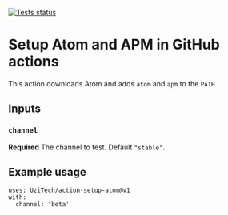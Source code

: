 [![Tests status](https://github.com/UziTech/action-setup-atom/workflows/Tests/badge.svg)](https://github.com/UziTech/action-setup-atom/actions)

# Setup Atom and APM in GitHub actions

This action downloads Atom and adds `atom` and `apm` to the `PATH`

## Inputs

### `channel`

**Required** The channel to test. Default `"stable"`.

## Example usage

```
uses: UziTech/action-setup-atom@v1
with:
  channel: 'beta'
```
